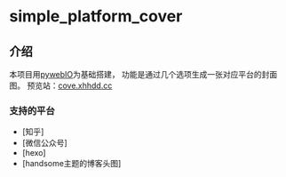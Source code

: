 # simple_platform_cover

## 介绍
本项目用[pywebIO](https://github.com/pywebio/PyWebIO)为基础搭建，
功能是通过几个选项生成一张对应平台的封面图。
预览站：[cove.xhhdd.cc](https://cover.xhhdd.cc)

### 支持的平台

- [知乎]
- [微信公众号]
- [hexo]
- [handsome主题的博客头图]